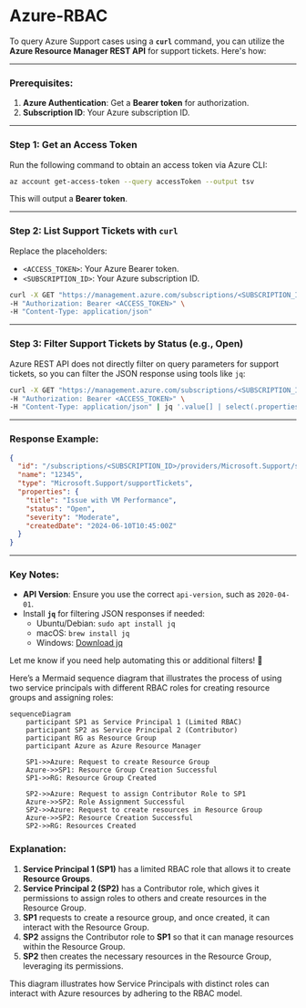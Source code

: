 # Azure-RBAC
To query Azure Support cases using a **`curl`** command, you can utilize the **Azure Resource Manager REST API** for support tickets. Here's how:

---

### Prerequisites:
1. **Azure Authentication**: Get a **Bearer token** for authorization.
2. **Subscription ID**: Your Azure subscription ID.

---

### Step 1: Get an Access Token
Run the following command to obtain an access token via Azure CLI:

```bash
az account get-access-token --query accessToken --output tsv
```

This will output a **Bearer token**.

---

### Step 2: List Support Tickets with `curl`

Replace the placeholders:
- `<ACCESS_TOKEN>`: Your Azure Bearer token.
- `<SUBSCRIPTION_ID>`: Your Azure subscription ID.

```bash
curl -X GET "https://management.azure.com/subscriptions/<SUBSCRIPTION_ID>/providers/Microsoft.Support/supportTickets?api-version=2020-04-01" \
-H "Authorization: Bearer <ACCESS_TOKEN>" \
-H "Content-Type: application/json"
```

---

### Step 3: Filter Support Tickets by Status (e.g., Open)

Azure REST API does not directly filter on query parameters for support tickets, so you can filter the JSON response using tools like `jq`:

```bash
curl -X GET "https://management.azure.com/subscriptions/<SUBSCRIPTION_ID>/providers/Microsoft.Support/supportTickets?api-version=2020-04-01" \
-H "Authorization: Bearer <ACCESS_TOKEN>" \
-H "Content-Type: application/json" | jq '.value[] | select(.properties.status == "Open")'
```

---

### Response Example:
```json
{
  "id": "/subscriptions/<SUBSCRIPTION_ID>/providers/Microsoft.Support/supportTickets/12345",
  "name": "12345",
  "type": "Microsoft.Support/supportTickets",
  "properties": {
    "title": "Issue with VM Performance",
    "status": "Open",
    "severity": "Moderate",
    "createdDate": "2024-06-10T10:45:00Z"
  }
}
```

---

### Key Notes:
- **API Version**: Ensure you use the correct `api-version`, such as `2020-04-01`.
- Install **`jq`** for filtering JSON responses if needed:  
  - Ubuntu/Debian: `sudo apt install jq`  
  - macOS: `brew install jq`  
  - Windows: [Download jq](https://stedolan.github.io/jq/download/)

Let me know if you need help automating this or additional filters! 🚀



Here’s a Mermaid sequence diagram that illustrates the process of using two service principals with different RBAC roles for creating resource groups and assigning roles:

```mermaid
sequenceDiagram
    participant SP1 as Service Principal 1 (Limited RBAC)
    participant SP2 as Service Principal 2 (Contributor)
    participant RG as Resource Group
    participant Azure as Azure Resource Manager

    SP1->>Azure: Request to create Resource Group
    Azure->>SP1: Resource Group Creation Successful
    SP1->>RG: Resource Group Created
    
    SP2->>Azure: Request to assign Contributor Role to SP1
    Azure->>SP2: Role Assignment Successful
    SP2->>Azure: Request to create resources in Resource Group
    Azure->>SP2: Resource Creation Successful
    SP2->>RG: Resources Created
```

### Explanation:
1. **Service Principal 1 (SP1)** has a limited RBAC role that allows it to create **Resource Groups**.
2. **Service Principal 2 (SP2)** has a Contributor role, which gives it permissions to assign roles to others and create resources in the Resource Group.
3. **SP1** requests to create a resource group, and once created, it can interact with the Resource Group.
4. **SP2** assigns the Contributor role to **SP1** so that it can manage resources within the Resource Group.
5. **SP2** then creates the necessary resources in the Resource Group, leveraging its permissions.

This diagram illustrates how Service Principals with distinct roles can interact with Azure resources by adhering to the RBAC model.
